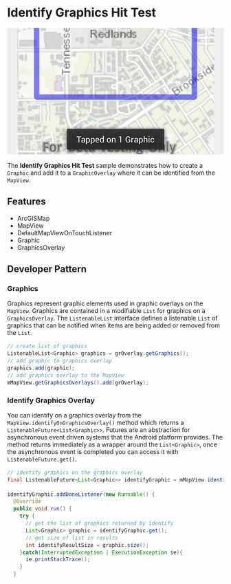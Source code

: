 # Identify Graphics Hit Test

![Identify Graphic Overlay App](identify-graphic-overlay.png)

The **Identify Graphics Hit Test** sample demonstrates how to create a ```Graphic``` and add it to a ```GraphicOverlay``` where it can be identified from the ```MapView```.

## Features
* ArcGISMap
* MapView
* DefaultMapViewOnTouchListener
* Graphic
* GraphicsOverlay

## Developer Pattern
### Graphics
Graphics represent graphic elements used in graphic overlays on the ```MapView```. Graphics are contained in a modifiable ```List``` for graphics on a ```GraphicsOverlay```.  The ```ListenableList``` interface defines a listenable ```List``` of graphics that can be notified when items are being added or removed from the ```List```.

```java
// create list of graphics
ListenableList<Graphic> graphics = grOverlay.getGraphics();
// add graphic to graphics overlay
graphics.add(graphic);
// add graphics overlay to the MapView
mMapView.getGraphicsOverlays().add(grOverlay);
```

### Identify Graphics Overlay
You can identify on a graphics overlay from the ```MapView.identifyOnGraphicsOverlay()``` method which returns a ```ListenableFuture<List<Graphic>>```.  Futures are an abstraction for asynchronous event driven systems that the Android platform provides.  The method returns immediately as a wrapper around the ```List<Graphic>```, once the asynchronous event is completed you can access it with ```ListenableFuture.get()```.

```java
// identify graphics on the graphics overlay
final ListenableFuture<List<Graphic>> identifyGraphic = mMapView.identifyGraphicOverlay(grOverlay, screenPoint, 10, 2);

identifyGraphic.addDoneListener(new Runnable() {
  @Override
  public void run() {
    try {
      // get the list of graphics returned by identify
      List<Graphic> graphic = identifyGraphic.get();
      // get size of list in results
      int identifyResultSize = graphic.size();
    }catch(InterruptedException | ExecutionException ie){
      ie.printStackTrace();
    }
  }
```
